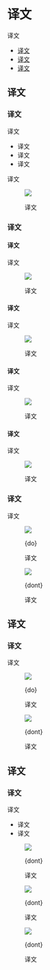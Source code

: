 <div class="article__intro">

[en]: <> (About shape)
# 译文

[en]: <> (Material surfaces can be displayed in different shapes. Shapes direct attention, identify components, communicate state, and express brand.)
译文

<nav>

[en]: <> (Shaping material)
[en]: <> (Shape and meaning)
[en]: <> (Components and shape)
* [译文](#shaping-material)
* [译文](#shape-meaning)
* [译文](#components-shape)

</nav>

</div><div class="article__body">

[en]: <> (Shaping material)
<h2 id="shaping-material">译文</h2>

[en]: <> (About shape)
### 译文

[en]: <> (Material surfaces have a rectangular shape by default, with 4dp rounded corners. They have adjustable:)
译文

[en]: <> (Corner angles and curves)
[en]: <> (Edge angles and curves)
[en]: <> (The number of corners)
* 译文
* 译文
* 译文

[en]: <> (Shape changes, such as rounded or clipped corners, can be subtle or more significant.)
译文

<figure>

![]({assets_path}/shape/about-shape/shapingmaterial-hero-1.png)

<figcaption>

[en]: <> (The default Material shape can be customized.)
译文

</figcaption></figure>

[en]: <> (Usage)
### 译文

[en]: <> (Emphasis)
#### 译文

[en]: <> (Because unique shapes stand out, they can direct attention to different parts of a screen.)
译文

<figure>

![]({assets_path}/shape/about-shape/usingshape-reply-1.png)

<figcaption>

[en]: <> (This combination of a round floating action button and curved bottom app bar stands out from the rectangular shapes elsewhere on screen.)
译文

</figcaption></figure>

[en]: <> (Identity)
#### 译文

[en]: <> (Shape provides a way for users to recognize components and identify different Material surfaces.)
译文

<figure>

![]({assets_path}/shape/about-shape/usingshape-reply-4.png)

<figcaption>

[en]: <> (These entry chips can be identified by their consistent use of shape.)
译文

</figcaption></figure>

[en]: <> (State)
#### 译文

[en]: <> (You can communicate an element’s change of state by using a different shape from the rest of the elements or surfaces in that group. When using shape to indicate a state change, use it consistently with that state, in every instance it occurs.)
译文

<figure>

![]({assets_path}/shape/about-shape/usingshape-owl-selection.png)

<figcaption>

[en]: <> (This card changes shape upon selection to indicate it’s been selected.)
译文

</figcaption></figure>

[en]: <> (Branding)
#### 译文

[en]: <> (To express a brand’s visual language throughout an app, use shape in tandem with other customizations \(like color\) in consistent ways. Small adjustments to shape, applied strategically through an app, contribute to the overall impression a brand makes.)
译文

<figure>

![]({assets_path}/shape/about-shape/usingshape-owl-stickersheet.png)

<figcaption>

[en]: <> (The consistent use of shape throughout this app helps express its brand.)
译文

</figcaption></figure>

[en]: <> (Displaying shape)
### 译文

[en]: <> (Shape is made visible when surface edges have sufficient contrast against their background. By default, Material Design makes shapes noticeable by using shadows to display surfaces edges. Other methods to show surface edges and shapes can be used in combination with shadows, or on their own, such as color fills and opacity, .)
译文

<div class="mdui-row-sm-2"><div class="mdui-col">

<figure>

![]({assets_path}/shape/about-shape/surfaceedges-fab-do.png)

<figcaption>

{do}

[en]: <> (A colored fill on this floating action button contrasts with the content on the surface behind it, making its surface edges and shape noticeable.)
译文

</figcaption></figure>

</div><div class="mdui-col">

<figure>

![]({assets_path}/shape/about-shape/surfaceedges-fab-dont.png)

<figcaption>

{dont}

[en]: <> (A semi-transparent surface and white color makes it hard to see the edges and shape of this floating action button.)
译文

</figcaption></figure>

</div></div>

[en]: <> (Shape and meaning)
<h2 id="shape-meaning">译文</h2>

[en]: <> (Communicating meaning)
### 译文

[en]: <> (Shapes can be used to reflect a specific purpose or meaning. Text or icons can help reinforce that meaning when the shape of a surface alone could be ambiguous.)
译文

<figure>

![]({assets_path}/shape/about-shape/shapemeaning-do-reply-1.png)

<figcaption>

{do}

[en]: <> (The menu has an arrow-like corner that points toward the navigation drawer, reinforcing that these components are connected.)
译文

</figcaption></figure>

<figure>

![]({assets_path}/shape/about-shape/shapemeaning-dont-baseline-1.png)

<figcaption>

{dont}

[en]: <> (Don’t use shapes in ways that create ambiguous meaning. This Cancel button’s label text implies that it will return the user to a previous point in the flow, but the arrow-shaped button points forward, as though it continues the flow’s progress.)
译文

</figcaption></figure>

[en]: <> (Components and shape)
<h2 id="components-shape">译文</h2>

[en]: <> (Shaping components)
### 译文

[en]: <> (Shape both helps users identify components and affects how usable they are. The degree to which components can change their shape depends on:)
译文

[en]: <> (If a component relies on its shape for identification)
[en]: <> (If it has ergonomic requirements, such as a minimum touch target size)
* 译文
* 译文

<figure>

![]({assets_path}/shape/about-shape/structure-dont-baseline-1.png)

<figcaption>

{dont}

[en]: <> (Don’t use shapes that make components unrecognizable.)
译文

</figcaption></figure>

<figure>

![]({assets_path}/shape/about-shape/structure-dont-baseline-2.png)

<figcaption>

{dont}

[en]: <> (Don’t use shapes that interfere with a component’s ability to receive user input. This button has a touch target that is too small.)
译文

</figcaption></figure>

<figure>

![]({assets_path}/shape/about-shape/structure-dont-reply-1.png)

<figcaption>

{dont}

[en]: <> (Don’t use shapes that make a component unrecognizable. These buttons look very similar to the chips above them, which makes it difficult to distinguish the two components.)
译文

</figcaption></figure>
</div>

